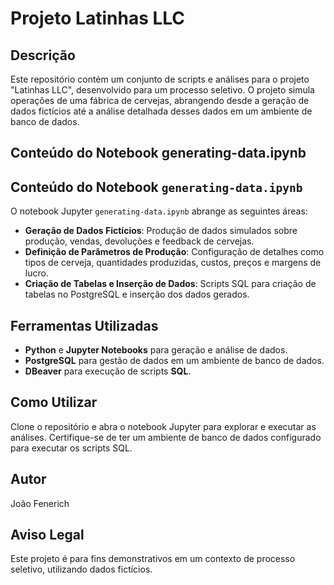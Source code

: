# Projeto Latinhas LLC
## Descrição

Este repositório contém um conjunto de scripts e análises para o projeto "Latinhas LLC", desenvolvido para um processo seletivo. O projeto simula operações de uma fábrica de cervejas, abrangendo desde a geração de dados fictícios até a análise detalhada desses dados em um ambiente de banco de dados.
## Conteúdo do Notebook generating-data.ipynb

## Conteúdo do Notebook `generating-data.ipynb`
O notebook Jupyter `generating-data.ipynb` abrange as seguintes áreas:
- **Geração de Dados Fictícios**: Produção de dados simulados sobre produção, vendas, devoluções e feedback de cervejas.
- **Definição de Parâmetros de Produção**: Configuração de detalhes como tipos de cerveja, quantidades produzidas, custos, preços e margens de lucro.
- **Criação de Tabelas e Inserção de Dados**: Scripts SQL para criação de tabelas no PostgreSQL e inserção dos dados gerados.

## Ferramentas Utilizadas

  - **Python** e **Jupyter Notebooks** para geração e análise de dados.
  - **PostgreSQL** para gestão de dados em um ambiente de banco de dados.
  - **DBeaver** para execução de scripts **SQL**.

## Como Utilizar

Clone o repositório e abra o notebook Jupyter para explorar e executar as análises. Certifique-se de ter um ambiente de banco de dados configurado para executar os scripts SQL.

## Autor

João Fenerich
## Aviso Legal

Este projeto é para fins demonstrativos em um contexto de processo seletivo, utilizando dados fictícios.
